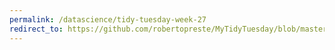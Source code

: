 ```yaml
---
permalink: /datascience/tidy-tuesday-week-27
redirect_to: https://github.com/robertopreste/MyTidyTuesday/blob/master/Week_27/Week_27.md
---
```

